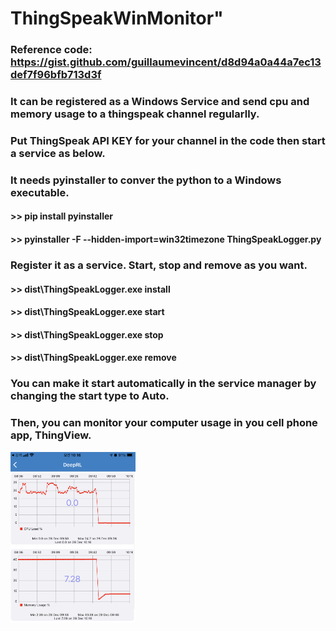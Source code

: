 # ThingSpeakWinMonitor"

### Reference code: https://gist.github.com/guillaumevincent/d8d94a0a44a7ec13def7f96bfb713d3f

### It can be registered as a Windows Service and send cpu and memory usage to a thingspeak channel regularlly. 

### Put ThingSpeak API KEY for your channel in the code then start a service as below.

### It needs pyinstaller to conver the python to a Windows executable.
#### >> pip install pyinstaller
#### >> pyinstaller -F --hidden-import=win32timezone ThingSpeakLogger.py

### Register it as a service. Start, stop and remove as you want.
#### >> dist\ThingSpeakLogger.exe install
#### >> dist\ThingSpeakLogger.exe start
#### >> dist\ThingSpeakLogger.exe stop
#### >> dist\ThingSpeakLogger.exe remove

### You can make it start automatically in the service manager by changing the start type to Auto.

### Then, you can monitor your computer usage in you cell phone app, ThingView.

<img src=./images/example_01.jpg width=200>